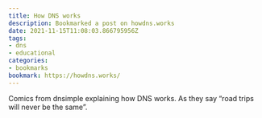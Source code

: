 ```yaml
---
title: How DNS works
description: Bookmarked a post on howdns.works
date: 2021-11-15T11:08:03.866795956Z
tags:
- dns
- educational
categories:
- bookmarks
bookmark: https://howdns.works/
---
```


Comics from dnsimple explaining how DNS works. As they say “road trips will never be the same”.
